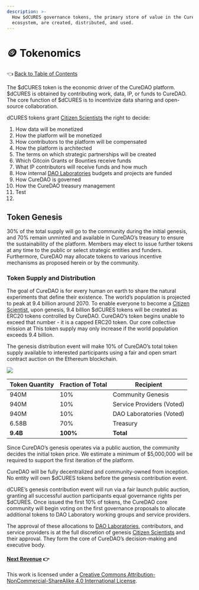 ```yaml
---
description: >-
  How $dCURES governance tokens, the primary store of value in the CureDAO
  ecosystem, are created, distributed, and used.
---
```


# 🪙 Tokenomics

👈 [Back to Table of Contents](../)

The $dCURES token is the economic driver of the CureDAO platform. $dCURES is obtained by contributing work, data, IP, or funds to CureDAO. The core function of $dCURES is to incentivize data sharing and open-source collaboration.

dCURES tokens grant [Citizen Scientists](5-organization.md) the right to decide:

1. How data will be monetized
2. How the platform will be monetized
3. How contributors to the platform will be compensated
4. How the platform is architected
5. The terms on which strategic partnerships will be created
6. Which Gitcoin Grants or Bounties receive funds
7. What IP contributors will receive funds and how much
8. How internal [DAO Laboratories](5-organization.md) budgets and projects are funded
9. How CureDAO is governed
10. How the CureDAO treasury management
11. Test
12.

## Token Genesis

30% of the total supply will go to the community during the initial genesis, and 70% remain unminted and available in CureDAO’s treasury to ensure the sustainability of the platform. Members may elect to issue further tokens at any time to the public or select strategic entities and funders. Furthermore, CureDAO may allocate tokens to various incentive mechanisms as proposed herein or by the community.

### Token Supply and Distribution

The goal of CureDAO is for every human on earth to share the natural experiments that define their existence. The world’s population is projected to peak at 9.4 billion around 2070. To enable everyone to become a [Citizen Scientist](5-organization.md), upon genesis, 9.4 billion $dCURES tokens will be created as ERC20 tokens controlled by CureDAO. CureDAO’s token begins unable to exceed that number - it is a capped ERC20 token. Our core collective mission at This token supply may only increase if the world population exceeds 9.4 billion.

The genesis distribution event will make 10% of CureDAO’s total token supply available to interested participants using a fair and open smart contract auction on the Ethereum blockchain.

![](../.gitbook/assets/image.png)

| Token Quantity | Fraction of Total | Recipient                 |
| -------------- | ----------------- | ------------------------- |
| 940M           | 10%               | Community Genesis         |
| 940M           | 10%               | Service Providers (Voted) |
| 940M           | 10%               | DAO Laboratories (Voted)  |
| 6.58B          | 70%               | Treasury                  |
| **9.4B**       | **100%**          | **Total**                 |

Since CureDAO’s genesis operates via a public auction, the community decides the initial token price. We estimate a minimum of $5,000,000 will be required to support the first iteration of the platform.

CureDAO will be fully decentralized and community-owned from inception. No entity will own $dCURES tokens before the genesis contribution event.

dCURE’s genesis contribution event will run via a fair launch public auction, granting all successful auction participants equal governance rights per $dCURES. Once issued the first 10% of tokens, the CureDAO core community will begin voting on the first governance proposals to allocate additional tokens to DAO Laboratory working groups and service providers.

The approval of these allocations to [DAO Laboratories](5-organization.md), contributors, and service providers is at the full discretion of genesis [Citizen Scientists](5-organization.md) and their approval. They form the core of CureDAO’s decision-making and executive body.

#### [Next Revenue](7-revenue.md) 👉

This work is licensed under a [Creative Commons Attribution-NonCommercial-ShareAlike 4.0 International License](http://creativecommons.org/licenses/by-nc-sa/4.0/).
